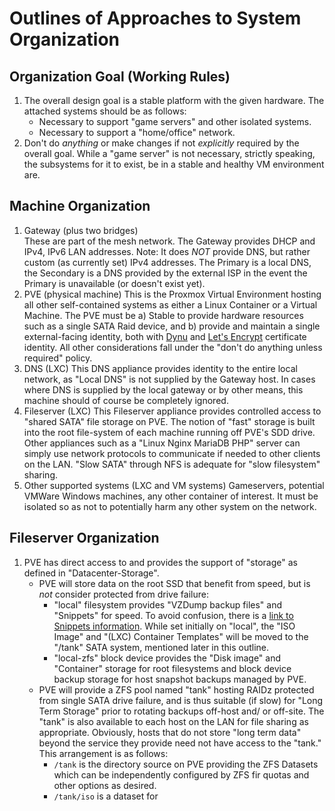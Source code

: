 Outlines of Approaches to System Organization
======

## Organization Goal (Working Rules)
   1. The overall design goal is a stable platform with the given hardware. The attached systems should be as follows:
      * Necessary to support "game servers" and other isolated systems.
      * Necessary to support a "home/office" network.
   2. Don't do *anything* or make changes if not *explicitly* required by the overall goal. While a "game server" is not
      necessary, strictly speaking, the subsystems for it to exist, be in a stable and healthy VM environment are.

## Machine Organization
   1. Gateway (plus two bridges)  
      These are part of the mesh network. The Gateway provides DHCP and IPv4, IPv6 LAN addresses. Note: It does *NOT*
      provide DNS, but rather custom (as currently set) IPv4 addresses. The Primary is a local DNS, the Secondary is
      a DNS provided by the external ISP in the event the Primary is unavailable (or doesn't exist yet).
   2. PVE (physical machine)
      This is the Proxmox Virtual Environment hosting all other self-contained systems as either a Linux Container or
      a Virtual Machine. The PVE must be a) Stable to provide hardware resources such as a single SATA Raid device,
      and b) provide and maintain a single external-facing identity, both with [Dynu](https://dynu.com) and
      [Let's Encrypt](letsencrypt.org) certificate identity. All other considerations fall under the "don't do anything
      unless required" policy.
   3. DNS (LXC)
      This DNS appliance provides identity to the entire local network, as "Local DNS" is not supplied by the Gateway
      host. In cases where DNS is supplied by the local gateway or by other means, this machine should of course be
      completely ignored.
   4. Fileserver (LXC)
      This Fileserver appliance provides controlled access to "shared SATA" file storage on PVE. The notion of "fast"
      storage is built into the root file-system of each machine running off PVE's SDD drive. Other appliances such as
      a "Linux Nginx MariaDB PHP" server can simply use network protocols to communicate if needed to other clients
      on the LAN. "Slow SATA" through NFS is adequate for "slow filesystem" sharing.
   5. Other supported systems (LXC and VM systems)
      Gameservers, potential VMWare Windows machines, any other container of interest. It must be isolated so as not
      to potentially harm any other system on the network.

## Fileserver Organization
   1. PVE has direct access to and provides the support of "storage" as defined in "Datacenter-Storage".
      * PVE will store data on the root SSD that benefit from speed, but is *not* consider protected from drive failure:
        - "local" filesystem provides "VZDump backup files" and "Snippets" for speed. To avoid confusion, there is a
           [link to Snippets information](https://forum.proxmox.com/threads/explaining-snippets-feature.53553/). While
           set initially on "local", the "ISO Image" and "(LXC) Container Templates" will be moved to the "/tank" SATA
           system, mentioned later in this outline.
        - "local-zfs" block device provides the "Disk image" and "Container" storage for root filesystems and block
           device backup storage for host snapshot backups managed by PVE.
      * PVE will provide a ZFS pool named "tank" hosting RAIDz protected from single SATA drive failure, and is thus
        suitable (if slow) for "Long Term Storage" prior to rotating backups off-host and/ or off-site. The "tank" is
        also available to each host on the LAN for file sharing as appropriate. Obviously, hosts that do not store
        "long term data" beyond the service they provide need not have access to the "tank." This arrangement is as
        follows:
        - `/tank` is the directory source on PVE providing the ZFS Datasets which can be independently configured by
          ZFS fir quotas and other options as desired.
        - `/tank/iso` is a dataset for 
